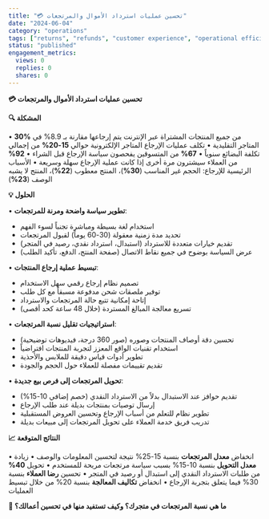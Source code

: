 ```yaml
---
title: "💳 تحسين عمليات استرداد الأموال والمرتجعات"
date: "2024-06-04"
category: "operations"
tags: ["returns", "refunds", "customer experience", "operational efficiency"]
status: "published"
engagement_metrics:
  views: 0
  replies: 0
  shares: 0
---
```


**💳 تحسين عمليات استرداد الأموال والمرتجعات**

**🔍 المشكلة**

• **30%** من جميع المنتجات المشتراة عبر الإنترنت يتم إرجاعها مقارنة بـ 8.9% في المتاجر التقليدية
• تكلف عمليات الإرجاع المتاجر الإلكترونية حوالي **15-20%** من إجمالي تكلفة البضائع سنوياً
• **67%** من المتسوقين يفحصون سياسة الإرجاع قبل الشراء
• **92%** من العملاء سيشترون مرة أخرى إذا كانت عملية الإرجاع سهلة وسريعة
• الأسباب الرئيسية للإرجاع: الحجم غير المناسب (**30%**)، المنتج معطوب (**22%**)، المنتج لا يشبه الوصف (**23%**)

**💡 الحلول**

• **تطوير سياسة واضحة ومرنة للمرتجعات**:
  - استخدام لغة بسيطة ومباشرة تجنباً لسوء الفهم
  - تحديد مدة زمنية معقولة (30-60 يوماً) لقبول المرتجعات
  - تقديم خيارات متعددة للاسترداد (استبدال، استرداد نقدي، رصيد في المتجر)
  - عرض السياسة بوضوح في جميع نقاط الاتصال (صفحة المنتج، الدفع، تأكيد الطلب)

• **تبسيط عملية إرجاع المنتجات**:
  - تصميم نظام إرجاع رقمي سهل الاستخدام
  - توفير ملصقات شحن مدفوعة مسبقاً مع كل طلب
  - إتاحة إمكانية تتبع حالة المرتجعات والاسترداد
  - تسريع معالجة المبالغ المستردة (خلال 48 ساعة كحد أقصى)

• **استراتيجيات تقليل نسبة المرتجعات**:
  - تحسين دقة أوصاف المنتجات وصوره (صور 360 درجة، فيديوهات توضيحية)
  - استخدام تقنيات الواقع المعزز لتجربة المنتجات افتراضياً
  - تطوير أدوات قياس دقيقة للملابس والأحذية
  - تقديم تقييمات مفصلة للعملاء حول الحجم والجودة

• **تحويل المرتجعات إلى فرص بيع جديدة**:
  - تقديم حوافز عند الاستبدال بدلاً من الاسترداد النقدي (خصم إضافي 10-15%)
  - إرسال توصيات بمنتجات بديلة عند طلب الإرجاع
  - تطوير نظام للتعلم من أسباب الإرجاع وتحسين العروض المستقبلية
  - تدريب فريق خدمة العملاء على تحويل المرتجعات إلى مبيعات بديلة

**📈 النتائج المتوقعة**

• انخفاض **معدل المرتجعات** بنسبة 15-25% نتيجة لتحسين المعلومات والوصف
• زيادة **معدل التحويل** بنسبة 10-15% بسبب سياسة مرتجعات مريحة للمستخدم
• تحويل **40%** من طلبات الاسترداد النقدي إلى استبدال أو رصيد في المتجر
• تحسين **رضا العملاء** بنسبة 30% فيما يتعلق بتجربة الإرجاع
• انخفاض **تكاليف المعالجة** بنسبة 20% من خلال تبسيط العمليات

**💭 ما هي نسبة المرتجعات في متجرك؟ وكيف تستفيد منها في تحسين أعمالك؟**
